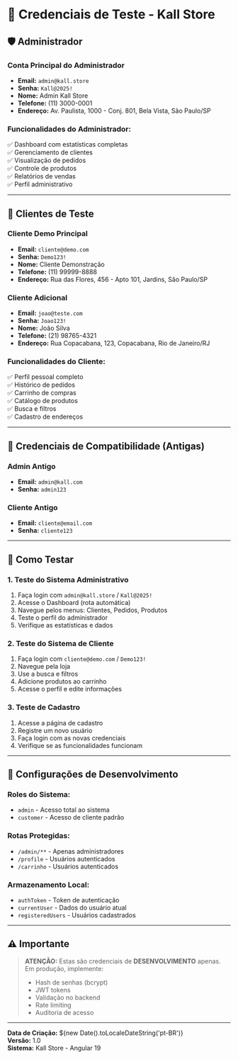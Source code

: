 # 🔑 Credenciais de Teste - Kall Store

## 🛡️ Administrador

### **Conta Principal do Administrador**
- **Email:** `admin@kall.store`
- **Senha:** `Kall@2025!`
- **Nome:** Admin Kall Store
- **Telefone:** (11) 3000-0001
- **Endereço:** Av. Paulista, 1000 - Conj. 801, Bela Vista, São Paulo/SP

### **Funcionalidades do Administrador:**
✅ Dashboard com estatísticas completas  
✅ Gerenciamento de clientes  
✅ Visualização de pedidos  
✅ Controle de produtos  
✅ Relatórios de vendas  
✅ Perfil administrativo  

---

## 👤 Clientes de Teste

### **Cliente Demo Principal**
- **Email:** `cliente@demo.com`
- **Senha:** `Demo123!`
- **Nome:** Cliente Demonstração
- **Telefone:** (11) 99999-8888
- **Endereço:** Rua das Flores, 456 - Apto 101, Jardins, São Paulo/SP

### **Cliente Adicional**
- **Email:** `joao@teste.com`
- **Senha:** `Joao123!`
- **Nome:** João Silva
- **Telefone:** (21) 98765-4321
- **Endereço:** Rua Copacabana, 123, Copacabana, Rio de Janeiro/RJ

### **Funcionalidades do Cliente:**
✅ Perfil pessoal completo  
✅ Histórico de pedidos  
✅ Carrinho de compras  
✅ Catálogo de produtos  
✅ Busca e filtros  
✅ Cadastro de endereços  

---

## 🔄 Credenciais de Compatibilidade (Antigas)

### **Admin Antigo**
- **Email:** `admin@kall.com`
- **Senha:** `admin123`

### **Cliente Antigo**
- **Email:** `cliente@email.com`
- **Senha:** `cliente123`

---

## 🚀 Como Testar

### **1. Teste do Sistema Administrativo**
1. Faça login com `admin@kall.store` / `Kall@2025!`
2. Acesse o Dashboard (rota automática)
3. Navegue pelos menus: Clientes, Pedidos, Produtos
4. Teste o perfil do administrador
5. Verifique as estatísticas e dados

### **2. Teste do Sistema de Cliente**
1. Faça login com `cliente@demo.com` / `Demo123!`
2. Navegue pela loja
3. Use a busca e filtros
4. Adicione produtos ao carrinho
5. Acesse o perfil e edite informações

### **3. Teste de Cadastro**
1. Acesse a página de cadastro
2. Registre um novo usuário
3. Faça login com as novas credenciais
4. Verifique se as funcionalidades funcionam

---

## 🔧 Configurações de Desenvolvimento

### **Roles do Sistema:**
- `admin` - Acesso total ao sistema
- `customer` - Acesso de cliente padrão

### **Rotas Protegidas:**
- `/admin/**` - Apenas administradores
- `/profile` - Usuários autenticados
- `/carrinho` - Usuários autenticados

### **Armazenamento Local:**
- `authToken` - Token de autenticação
- `currentUser` - Dados do usuário atual
- `registeredUsers` - Usuários cadastrados

---

## ⚠️ Importante

> **ATENÇÃO:** Estas são credenciais de **DESENVOLVIMENTO** apenas.  
> Em produção, implemente:
> - Hash de senhas (bcrypt)
> - JWT tokens
> - Validação no backend
> - Rate limiting
> - Auditoria de acesso

---

**Data de Criação:** ${new Date().toLocaleDateString('pt-BR')}  
**Versão:** 1.0  
**Sistema:** Kall Store - Angular 19